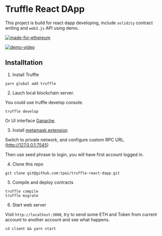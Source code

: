# Truffle React DApp

This project is build for react dapp developing, include `solidity` contract writing and `web3.js` API using demo.

[![made-for-ethereum](https://img.shields.io/badge/made_for-ethereum-454dc3.svg)](https://www.ethereum.org/)

[![demo-video](https://img.youtube.com/vi/oNT9etUkQ1g/0.jpg)](https://youtu.be/oNT9etUkQ1g)

## Installtation

1. Install Truffle

```
yarn global add truffle
```

2. Lauch local blockchain server.

You could use truffle develop console.

```
truffle develop
```

Or UI interface [Ganache](http://truffleframework.com/ganache/).

3. Install [metamask extension](https://metamask.io/)

Switch to private network, and configure custom RPC URL. (http://127.0.0.1:7545)

Then use seed phrase to login, you will have first account logged in.

4. Clone this repo

```
git clone git@github.com:tpai/truffle-react-dapp.git
```

5. Compile and deploy contracts

```
truffle compile
truffle migrate
```

6. Start web server

Visit `http://localhost:3000`, try to send some ETH and Token from current account to another account and see what happens.

```
cd client && yarn start
```
